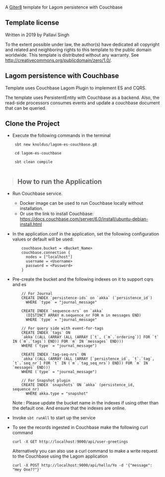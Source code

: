 A [Giter8][g8] template for Lagom persistence with Couchbase

Template license
----------------
Written in 2019 by Pallavi Singh 

To the extent possible under law, the author(s) have dedicated all copyright and related
and neighboring rights to this template to the public domain worldwide.
This template is distributed without any warranty. See <http://creativecommons.org/publicdomain/zero/1.0/>.

[g8]: http://www.foundweekends.org/giter8/

## Lagom persistence with Couchbase
Template uses Couchbase Lagom Plugin to implement ES and CQRS.

The template uses PersistentEntity with Couchbase as a backend. 
Also, the read-side processors consumes events and update a couchbase document that can be queried.

## Clone the Project

- Execute the following commands in the terminal

    ```
     sbt new knoldus/lagom-es-couchbase.g8
     
     cd lagom-es-couchbase
     
     sbt clean compile
         
    ```

>## How to run the Application

- Run Couchbase service.

  - Docker image can be used to run Couchbase locally without installation.
  - Or use the link to install Couchbase: <https://docs.couchbase.com/server/6.0/install/ubuntu-debian-install.html>

- In the application.conf in the application, set the following configuration values or default will be used:

    ```
        couchbase.bucket = <Bucket_Name>
        couchbase.connection {
          nodes = ["localhost"]
          username = <Username>
          password = <Password>
        }
    ```

- Pre-create the bucket and the following indexes on it to support cqrs and es

    ```
        // For Journal
        CREATE INDEX `persistence-ids` on `akka` (`persistence_id`)
          WHERE `type` = "journal_message"

        CREATE INDEX `sequence-nrs` on `akka`
          (DISTINCT ARRAY m.sequence_nr FOR m in messages END)
          WHERE `type` = "journal_message"

        // For query side with event-for-tags
        CREATE INDEX `tags` ON
        `akka`((ALL (ARRAY (ALL (ARRAY [`t`, (`m`.`ordering`)] FOR `t` IN (`m`.`tags`) END)) FOR `m` IN `messages` END)))
        WHERE (`type` = "journal_message")

        CREATE INDEX `tag-seq-nrs` ON
        `akka`((ALL (ARRAY (ALL (ARRAY [`persistence_id`, `t`.`tag`, `t`.`seq_nr`] FOR `t` IN (`m`.`tag_seq_nrs`) END)) FOR `m` IN `messages` END)))
        WHERE (`type` = "journal_message")

        // For Snapshot plugin
        CREATE INDEX `snapshots` ON `akka` (persistence_id, sequence_nr)
          WHERE akka.type = "snapshot"
    ```

    Note : Please update the bucket name in the indexes if using other than the default one. And ensure that the indexes are online.

- Invoke `sbt runAll` to start up the service

- To see the records ingested in Couchbase make the following curl command

     ```
     curl -X GET http://localhost:9000/api/user-greetings
     ```

    Alternatively you can also use a curl command to make a write request to the Couchbase using the Lagom application

    ```
    curl -X POST http://localhost:9000/api/hello/Yo -d '{"message": "Hey One??"}'
    ```

